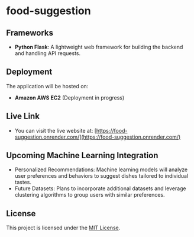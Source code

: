 # food-suggestion

## Frameworks  
- **Python Flask**: A lightweight web framework for building the backend and handling API requests.

## Deployment  
The application will be hosted on:  
- **Amazon AWS EC2** (Deployment in progress)  

## Live Link  
- You can visit the live website at: [https://food-suggestion.onrender.com/](https://food-suggestion.onrender.com/)

## Upcoming Machine Learning Integration
- Personalized Recommendations: Machine learning models will analyze user preferences and behaviors to suggest dishes tailored to individual tastes.
- Future Datasets: Plans to incorporate additional datasets and leverage clustering algorithms to group users with similar preferences.

## License
This project is licensed under the [MIT License](LICENSE).
